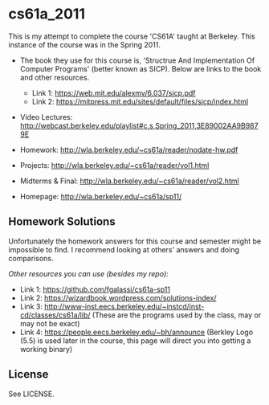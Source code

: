 # cs61a_2011

This is my attempt to complete the course 'CS61A' taught at Berkeley. This instance of the course was in the Spring 2011.

* The book they use for this course is, 'Structrue And Implementation Of Computer Programs' (better known as SICP). Below are links to the book and other resources.
  - Link 1: https://web.mit.edu/alexmv/6.037/sicp.pdf
  - Link 2: https://mitpress.mit.edu/sites/default/files/sicp/index.html
* Video Lectures: http://webcast.berkeley.edu/playlist#c,s,Spring_2011,3E89002AA9B9879E
* Homework: http://wla.berkeley.edu/~cs61a/reader/nodate-hw.pdf
* Projects: http://wla.berkeley.edu/~cs61a/reader/vol1.html
* Midterms & Final: http://wla.berkeley.edu/~cs61a/reader/vol2.html

* Homepage: http://wla.berkeley.edu/~cs61a/sp11/ 

## Homework Solutions

Unfortunately the homework answers for this course and semester might be impossible to find. I recommend looking at others' answers and doing comparisons.

*Other resources you can use (besides my repo):*
  - Link 1: https://github.com/fgalassi/cs61a-sp11
  - Link 2: https://wizardbook.wordpress.com/solutions-index/
  - Link 3: http://www-inst.eecs.berkeley.edu/~instcd/inst-cd/classes/cs61a/lib/ (These are the programs used by the class, may or may not be exact)
  - Link 4: https://people.eecs.berkeley.edu/~bh/announce (Berkley Logo (5.5) is used later in the course, this page will direct you into getting a working binary)

## License

See LICENSE.
